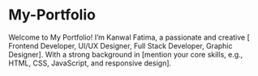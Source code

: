 # My-Portfolio
Welcome to My Portfolio! I’m Kanwal Fatima, a passionate and creative [ Frontend Developer, UI/UX Designer, Full Stack Developer, Graphic Designer]. With a strong background in [mention your core skills, e.g., HTML, CSS, JavaScript, and responsive design].
